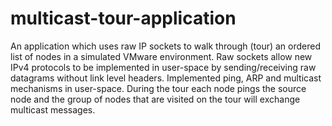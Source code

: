 multicast-tour-application
==========================
An application which uses raw IP sockets to walk through (tour) an ordered list of nodes in a simulated VMware environment. Raw sockets allow new IPv4 protocols to be implemented in user-space by sending/receiving raw datagrams without link level headers. Implemented ping, ARP and multicast mechanisms in user-space. During the tour each node pings the source node and the group of nodes that are visited on the tour will exchange multicast messages.
